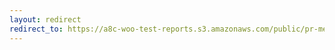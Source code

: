 ```yaml
---
layout: redirect
redirect_to: https://a8c-woo-test-reports.s3.amazonaws.com/public/pr-merge/45818/e2e/index.html
---
```

